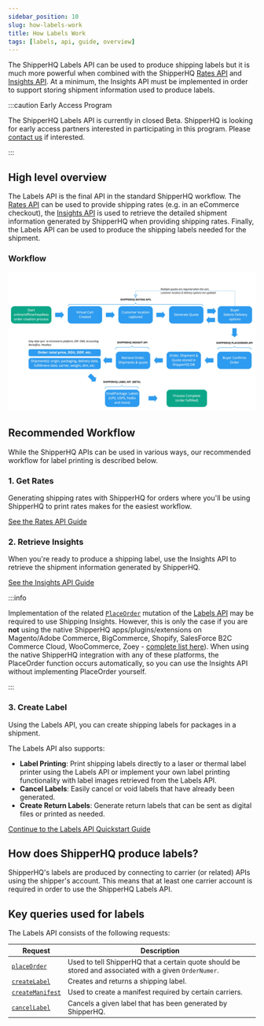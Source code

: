```yaml
---
sidebar_position: 10
slug: how-labels-work
title: How Labels Work
tags: [labels, api, guide, overview]
---
```


The ShipperHQ Labels API can be used to produce shipping labels but it is much more powerful when combined with the ShipperHQ [Rates API](rates/overview.md) and [Insights API](insights/overview.md). At a minimum, the Insights API must be implemented in order to support storing shipment information used to produce labels.

:::caution Early Access Program

The ShipperHQ Labels API is currently in closed Beta. ShipperHQ is looking for early access partners interested in participating in this program.
Please [contact us](/contact) if interested.

:::

## High level overview

The Labels API is the final API in the standard ShipperHQ workflow. The [Rates API](rates/overview.md) can be used to provide shipping rates (e.g. in an eCommerce checkout), the [Insights API](insights/overview.md) is used to retrieve the detailed shipment information generated by ShipperHQ when providing shipping rates. Finally, the Labels API can be used to produce the shipping labels needed for the shipment.

### Workflow
![High Level Workflow](./complete-rate-insight-label-process.jpg)

## Recommended Workflow

While the ShipperHQ APIs can be used in various ways, our recommended workflow for label printing is described below.

### 1. Get Rates

Generating shipping rates with ShipperHQ for orders where you'll be using ShipperHQ to print rates makes for the easiest workflow.

[See the Rates API Guide <i class="fa fa-arrow-right"></i>](rates/overview.md)

### 2. Retrieve Insights

When you're ready to produce a shipping label, use the Insights API to retrieve the shipment information generated by ShipperHQ.

[See the Insights API Guide <i class="fa fa-arrow-right"></i>](insights/overview.md)

:::info

Implementation of the related [`PlaceOrder`](labels/place-order.md) mutation of the [Labels API](labels/overview.md) may be required to use Shipping Insights. However, this is only the case if you are **not** using the native ShipperHQ apps/plugins/extensions on Magento/Adobe Commerce, BigCommerce, Shopify, SalesForce B2C Commerce Cloud, WooCommerce, Zoey - [complete list here](https://shipperhq.com/pricing)). When using the native ShipperHQ integration with any of these platforms, the PlaceOrder function occurs automatically, so you can use the Insights API without implementing PlaceOrder yourself.

:::

### 3. Create Label

Using the Labels API, you can create shipping labels for packages in a shipment.

The Labels API also supports:
- **Label Printing**: Print shipping labels directly to a laser or thermal label printer using the Labels API or implement your own label printing functionality with label images retrieved from the Labels API.
- **Cancel Labels**: Easily cancel or void labels that have already been generated.
- **Create Return Labels**: Generate return labels that can be sent as digital files or printed as needed.

[Continue to the Labels API Quickstart Guide <i class="fa fa-arrow-right"></i>](quickstart.md)

## How does ShipperHQ produce labels?

ShipperHQ's labels are produced by connecting to carrier (or related) APIs using the shipper's account. This means that at least one carrier account is required in order to use the ShipperHQ Labels API.

## Key queries used for labels
The Labels API consists of the following requests:

| Request | Description         |
| ---------------------------|---------------------|
| [`placeOrder`](https://dev.shipperhq.com/labels-service/#operation-placeorder-Queries) |	Used to tell ShipperHQ that a certain quote should be stored and associated with a given `OrderNumer`. |
| [`createLabel`](https://dev.shipperhq.com/labels-service/#operation-createlabel-Queries) |	Creates and returns a shipping label. |
| [`createManifest`](https://dev.shipperhq.com/labels-service/#operation-createmanifest-Queries) |	Used to create a manifest required by certain carriers. |
| [`cancelLabel`](https://dev.shipperhq.com/labels-service/#operation-cancellabel-Queries) | Cancels a given label that has been generated by ShipperHQ. |
